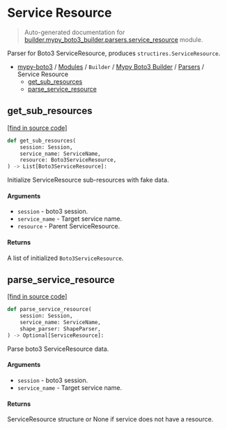 # Service Resource

> Auto-generated documentation for [builder.mypy_boto3_builder.parsers.service_resource](https://github.com/vemel/mypy_boto3/blob/master/builder/mypy_boto3_builder/parsers/service_resource.py) module.

Parser for Boto3 ServiceResource, produces `structires.ServiceResource`.

- [mypy-boto3](../../../README.md#mypy_boto3) / [Modules](../../../MODULES.md#mypy-boto3-modules) / `Builder` / [Mypy Boto3 Builder](../index.md#mypy-boto3-builder) / [Parsers](index.md#parsers) / Service Resource
    - [get_sub_resources](#get_sub_resources)
    - [parse_service_resource](#parse_service_resource)

## get_sub_resources

[[find in source code]](https://github.com/vemel/mypy_boto3/blob/master/builder/mypy_boto3_builder/parsers/service_resource.py#L99)

```python
def get_sub_resources(
    session: Session,
    service_name: ServiceName,
    resource: Boto3ServiceResource,
) -> List[Boto3ServiceResource]:
```

Initialize ServiceResource sub-resources with fake data.

#### Arguments

- `session` - boto3 session.
- `service_name` - Target service name.
- `resource` - Parent ServiceResource.

#### Returns

A list of initialized `Boto3ServiceResource`.

## parse_service_resource

[[find in source code]](https://github.com/vemel/mypy_boto3/blob/master/builder/mypy_boto3_builder/parsers/service_resource.py#L29)

```python
def parse_service_resource(
    session: Session,
    service_name: ServiceName,
    shape_parser: ShapeParser,
) -> Optional[ServiceResource]:
```

Parse boto3 ServiceResource data.

#### Arguments

- `session` - boto3 session.
- `service_name` - Target service name.

#### Returns

ServiceResource structure or None if service does not have a resource.
